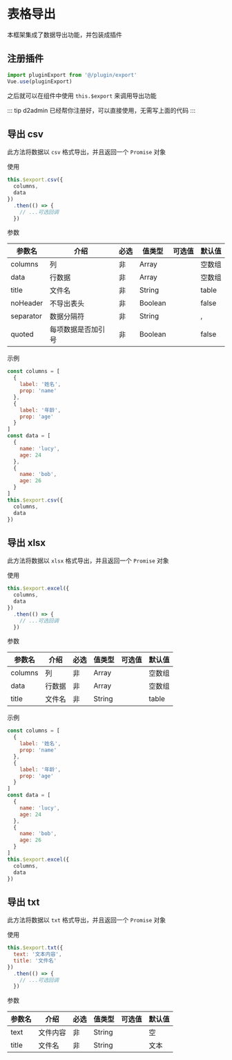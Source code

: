 # 表格导出

本框架集成了数据导出功能，并包装成插件

## 注册插件

``` js
import pluginExport from '@/plugin/export'
Vue.use(pluginExport)
```

之后就可以在组件中使用 `this.$export` 来调用导出功能

::: tip
d2admin 已经帮你注册好，可以直接使用，无需写上面的代码
:::

## 导出 csv

此方法将数据以 `csv` 格式导出，并且返回一个 `Promise` 对象

使用

``` js
this.$export.csv({
  columns,
  data
})
  .then(() => {
    // ...可选回调
  })
```

参数

| 参数名 | 介绍 | 必选 | 值类型 | 可选值 | 默认值 |
| --- | --- | --- | --- | --- | --- |
| columns | 列 | 非 | Array |  | 空数组 |
| data | 行数据 | 非 | Array |  | 空数组 |
| title | 文件名 | 非 | String |  | table |
| noHeader | 不导出表头 | 非 | Boolean |  | false |
| separator | 数据分隔符 | 非 | String |  | , |
| quoted | 每项数据是否加引号 | 非 | Boolean |  | false |

示例

``` js
const columns = [
  {
    label: '姓名',
    prop: 'name'
  },
  {
    label: '年龄',
    prop: 'age'
  }
]
const data = [
  {
    name: 'lucy',
    age: 24
  },
  {
    name: 'bob',
    age: 26
  }
]
this.$export.csv({
  columns,
  data
})
```

## 导出 xlsx

此方法将数据以 `xlsx` 格式导出，并且返回一个 `Promise` 对象

使用

``` js
this.$export.excel({
  columns,
  data
})
  .then(() => {
    // ...可选回调
  })
```

参数

| 参数名 | 介绍 | 必选 | 值类型 | 可选值 | 默认值 |
| --- | --- | --- | --- | --- | --- |
| columns | 列 | 非 | Array |  | 空数组 |
| data | 行数据 | 非 | Array |  | 空数组 |
| title | 文件名 | 非 | String |  | table |

示例

``` js
const columns = [
  {
    label: '姓名',
    prop: 'name'
  },
  {
    label: '年龄',
    prop: 'age'
  }
]
const data = [
  {
    name: 'lucy',
    age: 24
  },
  {
    name: 'bob',
    age: 26
  }
]
this.$export.excel({
  columns,
  data
})
```

## 导出 txt

此方法将数据以 `txt` 格式导出，并且返回一个 `Promise` 对象

使用

``` js
this.$export.txt({
  text: '文本内容',
  title: '文件名'
})
  .then(() => {
    // ...可选回调
  })
```

参数

| 参数名 | 介绍 | 必选 | 值类型 | 可选值 | 默认值 |
| --- | --- | --- | --- | --- | --- |
| text | 文件内容 | 非 | String |  | 空 |
| title | 文件名 | 非 | String |  | 文本 |
